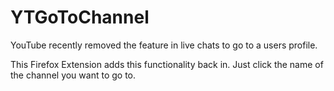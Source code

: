 # YTGoToChannel

YouTube recently removed the feature in live chats to go to a users profile.

This Firefox Extension adds this functionality back in. Just click the name of the channel you want to go to.